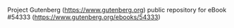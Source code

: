 Project Gutenberg (https://www.gutenberg.org) public repository for
eBook #54333 (https://www.gutenberg.org/ebooks/54333)

